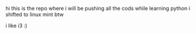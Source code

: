 hi this is the repo where i will be pushing all the cods while learning python
i shifted to linux mint btw

i like i3 :)
